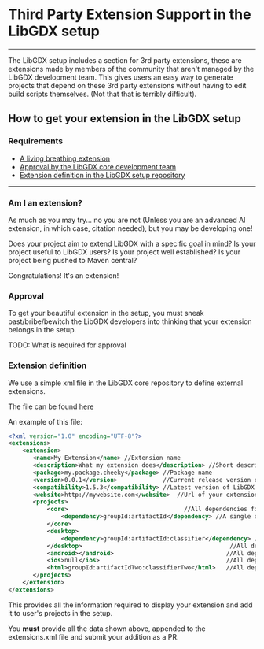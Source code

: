 # Third Party Extension Support in the LibGDX setup
---
  
  
The LibGDX setup includes a section for 3rd party extensions, these are extensions made by members of the community that aren't managed by the LibGDX development team.  This gives users an easy way to generate projects that depend on these 3rd party extensions without having to edit build scripts themselves. (Not that that is terribly difficult). 

## How to get your extension in the LibGDX setup
### Requirements
* [A living breathing extension](#am-i-an-extension)
* [Approval by the LibGDX core development team](#approval)
* [Extension definition in the LibGDX setup repository](#extension-defintion)
  
----
  
### Am I an extension?
As much as you may try... no you are not (Unless you are an advanced AI extension, in which case, citation needed), but you may be developing one! 

Does your project aim to extend LibGDX with a specific goal in mind?
Is your project useful to LibGDX users? 
Is your project well established?
Is your project being pushed to Maven central?

Congratulations! It's an extension!

 
### Approval
To get your beautiful extension in the setup, you must sneak past/bribe/bewitch the LibGDX developers into thinking that your extension belongs in the setup. 

TODO: What is required for approval

### Extension definition
We use a simple xml file in the LibGDX core repository to define external extensions.  

The file can be found [here](https://github.com/libgdx/libgdx/blob/master/extensions/gdx-setup/src/com/badlogic/gdx/setup/data/extensions.xml)

An example of this file:
```xml
<?xml version="1.0" encoding="UTF-8"?>
<extensions>
    <extension>
       <name>My Extension</name> //Extension name
       <description>What my extension does</description> //Short description of your extension
       <package>my.package.cheeky</package> //Package name
       <version>0.0.1</version>             //Current release version of your extension
       <compatibility>1.5.3</compatibility> //Latest version of LibGDX your extension is compatible with
       <website>http://mywebsite.com</website>  //Url of your extension, either your extension website/github
       <projects>
           <core>                                 //All dependencies for the core project
               <dependency>groupId:artifactId</dependency> //A single dependency
           </core>
           <desktop>
               <dependency>groupId:artifactId:classifier</dependency> //A single dependency
           </desktop>                                          //All dependencies for the desktop project
           <android></android>                                //All dependencies for the android project
           <ios>null</ios>                                    //All dependencies for the ios project
           <html>groupId:artifactIdTwo:classifierTwo</html>   //All dependencies for the html project
       </projects>
    </extension>
</extensions>
```

This provides all the information required to display your extension and add it to user's projects in the setup.  

You __must__ provide all the data shown above, appended to the extensions.xml file and submit your addition as a PR.




